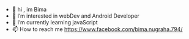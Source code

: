 - 👋 hi , im Bima
- 👀 I’m interested in webDev and Android Developer
- 🌱 I’m currently learning javaScript
- 📫 How to reach me https://www.facebook.com/bima.nugraha.794/

<!---
BimaPn/BimaPn is a ✨ special ✨ repository because its `README.md` (this file) appears on your GitHub profile.
You can click the Preview link to take a look at your changes.
--->
